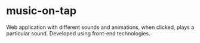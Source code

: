 # music-on-tap
Web application with different sounds and animations, when clicked, plays a particular sound. Developed using front-end technologies.
